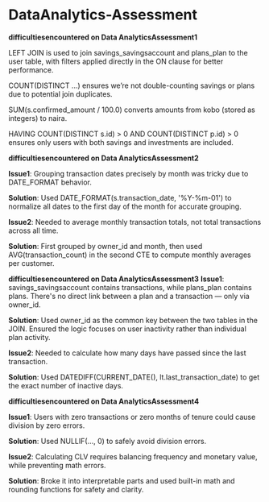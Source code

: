 # DataAnalytics-Assessment

**difficultiesencountered on Data AnalyticsAssessment1**

LEFT JOIN is used to join savings_savingsaccount and plans_plan to the user table, with filters applied directly in the ON clause for better performance.

 COUNT(DISTINCT ...) ensures we’re not double-counting savings or plans due to potential join duplicates.

 SUM(s.confirmed_amount / 100.0) converts amounts from kobo (stored as integers) to naira.

 HAVING COUNT(DISTINCT s.id) > 0 AND COUNT(DISTINCT p.id) > 0 ensures only users with both savings and investments are included.

**difficultiesencountered on Data AnalyticsAssessment2**

**Issue1**: Grouping transaction dates precisely by month was tricky due to DATE_FORMAT behavior.

**Solution**: Used DATE_FORMAT(s.transaction_date, '%Y-%m-01') to normalize all dates to the first day of the month for accurate grouping.

**Issue2**: Needed to average monthly transaction totals, not total transactions across all time.

**Solution**: First grouped by owner_id and month, then used AVG(transaction_count) in the second CTE to compute monthly averages per customer.

**difficultiesencountered on Data AnalyticsAssessment3**
**Issue1**: savings_savingsaccount contains transactions, while plans_plan contains plans. There's no direct link between a plan and a transaction — only via owner_id.

**Solution**: Used owner_id as the common key between the two tables in the JOIN. Ensured the logic focuses on user inactivity rather than individual plan activity.

**Issue2**: Needed to calculate how many days have passed since the last transaction.

**Solution**: Used DATEDIFF(CURRENT_DATE(), lt.last_transaction_date) to get the exact number of inactive days.

**difficultiesencountered on Data AnalyticsAssessment4**

**Issue1**: Users with zero transactions or zero months of tenure could cause division by zero errors.

**Solution**: Used NULLIF(..., 0) to safely avoid division errors.

**Issue2**: Calculating CLV requires balancing frequency and monetary value, while preventing math errors.

**Solution**: Broke it into interpretable parts and used built-in math and rounding functions for safety and clarity.
